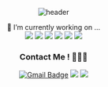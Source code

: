 <div align='center'> 

![header](https://capsule-render.vercel.app/api?type=cylinder&color=auto&text=Jigeol&nbsp;GitHub!&animation=twinkling&fontSize=40)

🔭 I’m currently working on ...  
<img src="https://img.shields.io/badge/React-61DAFB?style=flat-square&logo=React&logoColor=white"/>
<img src="https://img.shields.io/badge/TypeScript-3178C6?style=flat-square&logo=TypeScript&logoColor=white"/>
<img src="https://img.shields.io/badge/React%20Router-CA4245?style=flat-square&logo=React%20Router&logoColor=white"/>
<img src="https://img.shields.io/badge/styled-components-DB7093?style=flat-square&logo=styled-components&logoColor=white"/>
<img src="https://img.shields.io/badge/Vue.js-4FC08D?style=flat-square&logo=Vue-dot-js&logoColor=white"/>
<img src="https://img.shields.io/badge/JavaScript-F7DF1E?style=flat-square&logo=JavaScript&logoColor=white"/>

<!-- ![jigeol's GitHub stats](https://github-readme-stats.vercel.app/api?username=jiyaaany&show_icons=true) -->

  ### Contact Me ! 🙋🏻‍♀️
[![Gmail Badge](https://img.shields.io/badge/Gmail-d14836?style=flat-square&logo=Gmail&logoColor=white&link=mailto:jiyaaany@gmail.com)](mailto:jiyaaany@gmail.com)
<a href="https://velog.io/@jiyaaany"><img src="https://img.shields.io/badge/velog-1DBF73?style=flat-square&logo=Vimeo&logoColor=white"/></a>
<a href="https://jiyaaany.netlify.app/"><img src="https://img.shields.io/badge/Blog-0288D1?style=flat-square&logo=BookStack&logoColor=white"/></a>
</div>

<!--
**jiyaaany/jiyaaany** is a ✨ _special_ ✨ repository because its `README.md` (this file) appears on your GitHub profile.

Here are some ideas to get you started:

- 🔭 I’m currently working on ...
- 🌱 I’m currently learning ...
- 👯 I’m looking to collaborate on ...
- 🤔 I’m looking for help with ...
- 💬 Ask me about ...
- 📫 How to reach me: ...
- 😄 Pronouns: ...
- ⚡ Fun fact: ...
-->
